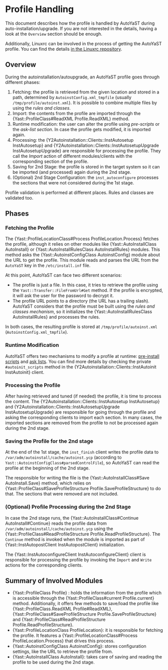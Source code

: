 # Profile Handling

This document describes how the profile is handled by AutoYaST during auto-installation/upgrade. If
you are not interested in the details, having a look at the `Overview` section should be enough.

Additionally, Linuxrc can be involved in the process of getting the AutoYaST profile. You can find
the details [in the Linuxrc
repository](https://github.com/openSUSE/linuxrc/blob/ed2699964a9b4305ad37b280a1168901b1f81c78/linuxrc_and_autoyast.md).

## Overview

During the autoinstallation/autoupgrade, an AutoYaST profile goes through different phases:

1. Fetching: the profile is retrieved from the given location and stored in a path, determined by
   `AutoinstConfig.xml_tmpfile` (usually `/tmp/profile/autoinst.xml`). It is possible to
   combine multiple files by using the *rules and classes*.
2. Import: the contents from the profile are imported through the {Yast::ProfileClass#ReadXML
   Profile.ReadXML} method.
3. Runtime modification: the user can alter the profile using *pre-scripts* or the *ask-list
   section*. In case the profile gets modified, it is imported again.
4. Processing: the {Y2Autoinstallation::Clients::InstAutosetup InstAutosetup} and
   {Y2Autoinstallation::Clients::InstAutosetupUpgrade InstAutosetupUpgrade} are responsible for
   processing the profile. They call the *Import* action of different modules/clients with the
   corresponding section of the profile.
5. Saving for 2nd Stage: the profile is stored in the target system so it can be imported (and
   processed) again during the 2nd stage.
6. (Optional) 2nd Stage Configuration: the `inst_autoconfigure` processes the sections that were
   not considered during the 1st stage.

Profile validation is performed at different places. Rules and classes are validated too.

## Phases

### Fetching the Profile

The {Yast::ProfileLocationClass#Process ProfileLocation.Process} fetches the profile, although it
relies on other modules like {Yast::AutoInstallClass AutoInstall} or {Yast::AutoInstallRulesClass
AutoInstallRules} modules. This method asks the {Yast::AutoinstConfigClass AutoinstConfig} module
about the URL to get the profile. This module reads and parses the URL from the `AutoYaST` key in
the `/etc/install.inf` file.

At this point, AutoYaST can face two different scenarios:

* The profile is just a file. In this case, it tries to retrieve the profile using the
  `Yast::Transfer::FileFromUrl#Get` method. If the profile is encrypted, it will ask the user for
  the password to decrypt it.
* The profile URL points to a directory (the URL has a trailing slash). AutoYaST considers that the
  profile must be built using the *rules and classes mechanism*, so it initializes the
  {Yast::AutoInstallRulesClass AutoInstallRules} and processes the rules.
  
In both cases, the resulting profile is stored at `/tmp/profile/autoinst.xml`
(`AutoinstConfig.xml_tmpfile`).

### Runtime Modification

AutoYaST offers two mechanisms to modify a profile at runtime: [pre-install
scripts](https://documentation.suse.com/sles/15-SP2/single-html/SLES-autoyast/#pre-install-scripts)
and [ask
lists](https://documentation.suse.com/sles/15-SP2/single-html/SLES-autoyast/#CreateProfile-Ask). You
can find more details by checking the private `#autoinit_scripts` method in the
{Y2Autoinstallation::Clients::InstAutoinit InstAutoinit} client.

### Processing the Profile

After having retrieved and tuned (if needed) the profile, it is time to process the content. The
{Y2Autoinstallation::Clients::InstAutosetup InstAutosetup} and
{Y2Autoinstallation::Clients::InstAutosetupUpgrade InstAutosetupUpgrade} are responsible for going
through the profile and asking the corresponding clients to import each section. In many cases, the
imported sections are removed from the profile to not be processed again during the 2nd stage.

### Saving the Profile for the 2nd stage

At the end of the 1st stage, the `inst_finish` client writes the profile data to
`/var/adm/autoinstall/cache/autoinst.ycp` (according to
`Yast::AutoinstConfigClass#parsedControlFile`), so AutoYaST can read the profile at the beginning of
the 2nd stage.

The responsible for writing the file is the {Yast::AutoInstallClass#Save AutoInstall.Save} method,
which relies on {Yast::ProfileClass#SaveProfileStructure Profile.SaveProfileStructure} to do that.
The sections that were removed are not included.

### (Optional) Profile Processing during the 2nd Stage

In case the 2nd stage runs, the {Yast::AutoInstallClass#Continue AutoInstall#Continue} reads the
profile data from `/var/adm/autoinstall/cache/autoinst.ycp` using the
{Yast::ProfileClass#ReadProfileStructure Profile.ReadProfileStructure}. The `Continue` method is
invoked when the module is imported as part of {Yast::InstAutopostClient InstAutopostClient}
initialization.

The {Yast::InstAutoconfigureClient InstAutoconfigureClient} client is responsible for processing the
profile by invoking the `Import` and `Write` actions for the corresponding clients.

## Summary of Involved Modules

* {Yast::ProfileClass Profile} : holds the information from the profile which is accessible through
  the {Yast::ProfileClass#current Profile.current} method. Additionally, it offers few methods to
  save/load the profile like {Yast::ProfileClass.ReadXML Profile#ReadXML},
  {Yast::ProfileClass#SaveProfileStructure Profile.SaveProfileStructure} and
  {Yast::ProfileClass#ReadProfileStructure Profile.ReadProfileStructure}.
* {Yast::ProfileLocationClass ProfileLocation}: it is responsible for fetching the profile. It
  features a {Yast::ProfileLocationClass#Process ProfileLocation.Process} that drives this process.
* {Yast::AutoinstConfigClass AutoinstConfig}: stores configuration settings, like the URL to
  retrieve the profile from.
* {Yast::AutoInstallClass AutoInstall}: takes care of saving and reading the profile to be used
  during the 2nd stage.
